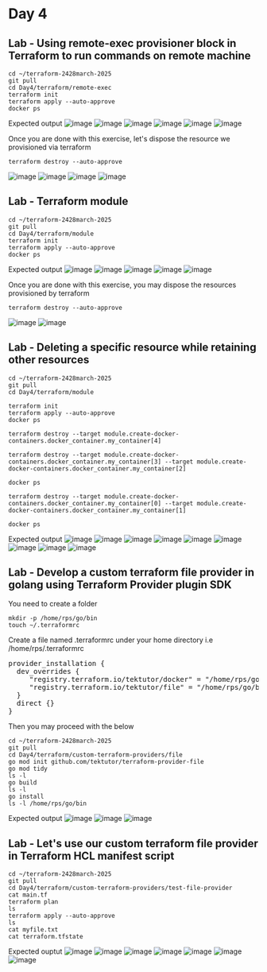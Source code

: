# Day 4

## Lab - Using remote-exec provisioner block in Terraform to run commands on remote machine
```
cd ~/terraform-2428march-2025
git pull
cd Day4/terraform/remote-exec
terraform init
terraform apply --auto-approve
docker ps
```

Expected output
![image](https://github.com/user-attachments/assets/7204143d-b1b3-4720-bbbe-6a2af74402cb)
![image](https://github.com/user-attachments/assets/634da5d7-a096-4ca5-bdf5-460808dc6e11)
![image](https://github.com/user-attachments/assets/7868b483-8d5b-466a-9a43-0c5b75c4bb82)
![image](https://github.com/user-attachments/assets/4fd5973e-443a-4abb-a3e5-791f1cfe4af3)
![image](https://github.com/user-attachments/assets/265450eb-0395-41ff-bb3d-888d4cbb43f1)
![image](https://github.com/user-attachments/assets/9f1784d2-217f-4dcd-b40e-5506d05d13ea)

Once you are done with this exercise, let's dispose the resource we provisioned via terraform
```
terraform destroy --auto-approve
```
![image](https://github.com/user-attachments/assets/89d3b63f-4ea0-43f5-84a3-6623015e9a5a)
![image](https://github.com/user-attachments/assets/a4dd1fe8-08a9-4906-aa01-80bc88d4793c)
![image](https://github.com/user-attachments/assets/08a995a4-5227-43e5-acea-ce73c01a20bd)
![image](https://github.com/user-attachments/assets/b417bc76-6650-4e08-813d-ecce2eaf5412)

## Lab - Terraform module
```
cd ~/terraform-2428march-2025
git pull
cd Day4/terraform/module
terraform init
terraform apply --auto-approve
docker ps
```

Expected output
![image](https://github.com/user-attachments/assets/bf1529a9-65fd-4e47-8c80-b9ba9473f157)
![image](https://github.com/user-attachments/assets/1491d8ad-e053-4923-a26b-85a00a04d26e)
![image](https://github.com/user-attachments/assets/66578f99-5597-4e80-b7e4-e5970f7f3496)
![image](https://github.com/user-attachments/assets/fce01f59-a0be-4976-aeb3-b792e730be92)
![image](https://github.com/user-attachments/assets/1b6e1fb3-e980-41c7-9dd7-08ea9a258a72)

Once you are done with this exercise, you may dispose the resources provisioned by terraform
```
terraform destroy --auto-approve
```
![image](https://github.com/user-attachments/assets/cbd2e341-309f-45c6-81f8-39e41d37c3cb)
![image](https://github.com/user-attachments/assets/af11fe35-ace5-41e5-b37c-3448038f9e91)

## Lab - Deleting a specific resource while retaining other resources
```
cd ~/terraform-2428march-2025
git pull
cd Day4/terraform/module

terraform init
terraform apply --auto-approve
docker ps

terraform destroy --target module.create-docker-containers.docker_container.my_container[4]

terraform destroy --target module.create-docker-containers.docker_container.my_container[3] --target module.create-docker-containers.docker_container.my_container[2]

docker ps

terraform destroy --target module.create-docker-containers.docker_container.my_container[0] --target module.create-docker-containers.docker_container.my_container[1] 

docker ps
```

Expected output
![image](https://github.com/user-attachments/assets/480990c0-6c80-4241-a1ed-55832968af66)
![image](https://github.com/user-attachments/assets/558e1f6c-035d-470d-9e1f-d11e7b5df042)
![image](https://github.com/user-attachments/assets/8a26a02c-78e0-43d6-8bb7-5a59aa5b4207)
![image](https://github.com/user-attachments/assets/51957767-ac3b-43d1-aca6-02c75197a48c)
![image](https://github.com/user-attachments/assets/b18756aa-fafe-4b4f-a467-1dd8ad89cf6b)
![image](https://github.com/user-attachments/assets/037f431f-f3dd-423f-aca1-11190e0a40a8)
![image](https://github.com/user-attachments/assets/954d769a-2d8f-4d74-b9df-2938d19e81ec)
![image](https://github.com/user-attachments/assets/4b8c63fb-3c77-49bd-adc0-944f0cc59fe1)
![image](https://github.com/user-attachments/assets/918e28fb-f184-4a71-9c03-9396be6d0a95)

## Lab - Develop a custom terraform file provider in golang using Terraform Provider plugin SDK

You need to create a folder 
```
mkdir -p /home/rps/go/bin
touch ~/.terraformrc
```

Create a file named .terraformrc under your home directory i.e /home/rps/.terraformrc
<pre>
provider_installation {
  dev_overrides {
     "registry.terraform.io/tektutor/docker" = "/home/rps/go/bin",
     "registry.terraform.io/tektutor/file" = "/home/rps/go/bin",
  }
  direct {}
}  
</pre>

Then you may proceed with the below
```
cd ~/terraform-2428march-2025
git pull
cd Day4/terraform/custom-terraform-providers/file
go mod init github.com/tektutor/terraform-provider-file
go mod tidy
ls -l
go build
ls -l
go install
ls -l /home/rps/go/bin
```

Expected output
![image](https://github.com/user-attachments/assets/8717c29c-b134-43ac-8895-319f0adffa4f)
![image](https://github.com/user-attachments/assets/ee8e2d3a-0ce6-4aff-b15c-9bf362ecac87)
![image](https://github.com/user-attachments/assets/b4dc8086-7e2f-4ccb-92e7-b5b4b6d94c86)

## Lab - Let's use our custom terraform file provider in Terraform HCL manifest script
```
cd ~/terraform-2428march-2025
git pull
cd Day4/terraform/custom-terraform-providers/test-file-provider
cat main.tf
terraform plan
ls
terraform apply --auto-approve
ls
cat myfile.txt
cat terraform.tfstate
```

Expected ouptut
![image](https://github.com/user-attachments/assets/346b2468-32e9-40c9-b7d4-c201f3a12315)
![image](https://github.com/user-attachments/assets/a8cd4418-aa41-454f-a733-dae6b4d3a5ed)
![image](https://github.com/user-attachments/assets/edfe9a4f-b37a-4602-8082-9acf2763a010)
![image](https://github.com/user-attachments/assets/817c75dc-8385-4d87-a708-b04bf26897a8)
![image](https://github.com/user-attachments/assets/1da25021-3fd5-4e74-8fca-26b464019bcd)
![image](https://github.com/user-attachments/assets/1636f558-5055-412b-b0fa-5b0c00df4aba)
![image](https://github.com/user-attachments/assets/9f5c6983-72b3-4b43-be47-b4202464052b)
